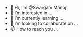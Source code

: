 - 👋 Hi, I’m @Swargam Manoj
- 👀 I’m interested in ...
- 🌱 I’m currently learning ...
- 💞️ I’m looking to collaborate on ...
- 📫 How to reach you ...

<!---
rockybhai786/rockybhai786 is a ✨ special ✨ repository because its `README.md` (this file) appears on your GitHub profile.
You can click the Preview link to take a look at your changes.
--->
